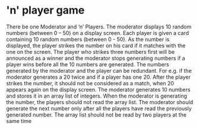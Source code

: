 # 'n' player game
There be one Moderator and ‘n’ Players. The moderator displays 10 random numbers (between 0 – 50) on a display screen. Each player is given a card containing 10 random numbers (between 0 - 50). As the number is displayed, the player strikes the number on his card if it matches with the one on the screen. The player who strikes three numbers first will be announced as a winner and the moderator stops generating numbers if a player wins before all the 10 numbers are generated. The numbers generated by the moderator and the player can be redundant. For e.g. if the moderator generates a 20 twice and if a player has one 20. After the player strikes the number, it should not be considered as a match, when 20 appears again on the display screen. 
The moderator generates 10 numbers and stores it in an array list of integers. When the moderator is generating the number, the players should not read the array list. The moderator should generate the next number only after all the players have read the previously generated number. The array list should not be read by two players at the same time
